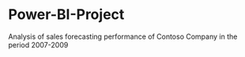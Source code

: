 # Power-BI-Project
Analysis of sales forecasting performance of Contoso Company in the period 2007-2009
